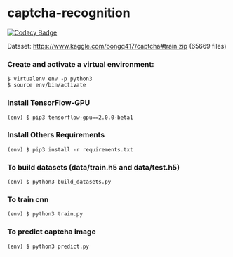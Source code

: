 # captcha-recognition

[![Codacy Badge](https://api.codacy.com/project/badge/Grade/272198b96453415ebc1416b14f7a8f54)](https://www.codacy.com/manual/saraivaufc/captcha-recognition?utm_source=github.com&amp;utm_medium=referral&amp;utm_content=saraivaufc/captcha-recognition&amp;utm_campaign=Badge_Grade)

Dataset: https://www.kaggle.com/bongq417/captcha#train.zip (65669 files)

### Create and activate a virtual environment:

```
$ virtualenv env -p python3
$ source env/bin/activate
```


### Install TensorFlow-GPU
```
(env) $ pip3 tensorflow-gpu==2.0.0-beta1
```

### Install Others Requirements

```
(env) $ pip3 install -r requirements.txt
```

### To build datasets (data/train.h5 and data/test.h5)
```
(env) $ python3 build_datasets.py
```

### To train cnn
```
(env) $ python3 train.py
```

### To predict captcha image
```
(env) $ python3 predict.py
```
